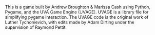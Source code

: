 This is a game built by Andrew Broughton & Marissa Cash using Python, Pygame, and the UVA Game Engine (UVAGE). 
UVAGE is a library file for simplifying pygame interaction.
The UVAGE code is the original work of Luther Tychonievich, with edits made by Adam Dirting under the supervision of Raymond Pettit.
